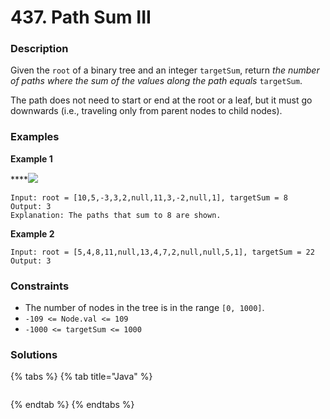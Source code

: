 # 437. Path Sum III

### Description

Given the `root` of a binary tree and an integer `targetSum`, return _the number of paths where the sum of the values along the path equals_ `targetSum`.

The path does not need to start or end at the root or a leaf, but it must go downwards \(i.e., traveling only from parent nodes to child nodes\).

### Examples

**Example 1**

\*\*\*\*![](https://assets.leetcode.com/uploads/2021/04/09/pathsum3-1-tree.jpg)

```text
Input: root = [10,5,-3,3,2,null,11,3,-2,null,1], targetSum = 8
Output: 3
Explanation: The paths that sum to 8 are shown.
```

**Example 2**

```text
Input: root = [5,4,8,11,null,13,4,7,2,null,null,5,1], targetSum = 22
Output: 3
```

### **Constraints**

* The number of nodes in the tree is in the range `[0, 1000]`.
* `-109 <= Node.val <= 109`
* `-1000 <= targetSum <= 1000`

### **Solutions**

{% tabs %}
{% tab title="Java" %}
```java

```
{% endtab %}
{% endtabs %}

